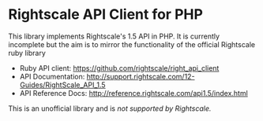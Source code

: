 # Rightscale API Client for PHP

This library implements Rightscale's 1.5 API in PHP.  It is currently incomplete
but the aim is to mirror the functionality of the official Rightscale ruby library

- Ruby API client: https://github.com/rightscale/right_api_client
- API Documentation: http://support.rightscale.com/12-Guides/RightScale_API_1.5
- API Reference Docs: http://reference.rightscale.com/api1.5/index.html

This is an unofficial library and is *not supported by Rightscale.*


